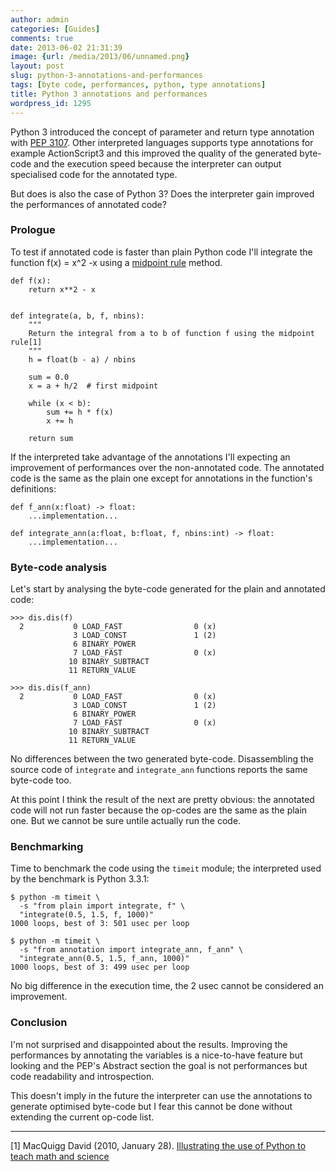```yaml
---
author: admin
categories: [Guides]
comments: true
date: 2013-06-02 21:31:39
image: {url: /media/2013/06/unnamed.png}
layout: post
slug: python-3-annotations-and-performances
tags: [byte code, performances, python, type annotations]
title: Python 3 annotations and performances
wordpress_id: 1295
---
```


Python 3 introduced the concept of parameter and return type annotation with [PEP 3107](http://www.python.org/dev/peps/pep-3107/). Other interpreted languages supports type annotations for example ActionScript3 and this improved the quality of the generated byte-code and the execution speed because the interpreter can output specialised code for the annotated type.

But does is also the case of Python 3? Does the interpreter gain improved the performances of annotated code?

<!-- more --> 



### Prologue



To test if annotated code is faster than plain Python code I'll integrate the function f(x) = x^2 -x using a [midpoint rule](http://en.wikipedia.org/wiki/Rectangle_method) method. 


    
    
    def f(x):
        return x**2 - x
    
    
    def integrate(a, b, f, nbins):
        """
        Return the integral from a to b of function f using the midpoint rule[1]
        """
        h = float(b - a) / nbins
        
        sum = 0.0
        x = a + h/2  # first midpoint
        
        while (x < b):
            sum += h * f(x)
            x += h
    
        return sum
    



If the interpreted take advantage of the annotations I'll expecting an improvement of performances over the non-annotated code. The annotated code is the same as the plain one except for annotations in the function's definitions:


    
    
    def f_ann(x:float) -> float:
        ...implementation...
    
    def integrate_ann(a:float, b:float, f, nbins:int) -> float:
        ...implementation...
    





### Byte-code analysis



Let's start by analysing the byte-code generated for the plain and annotated code:


    
    
    >>> dis.dis(f)
      2           0 LOAD_FAST                0 (x) 
                  3 LOAD_CONST               1 (2) 
                  6 BINARY_POWER         
                  7 LOAD_FAST                0 (x) 
                 10 BINARY_SUBTRACT      
                 11 RETURN_VALUE         
    
    >>> dis.dis(f_ann)
      2           0 LOAD_FAST                0 (x)
                  3 LOAD_CONST               1 (2)
                  6 BINARY_POWER        
                  7 LOAD_FAST                0 (x)
                 10 BINARY_SUBTRACT     
                 11 RETURN_VALUE 
    


No differences between the two generated byte-code. Disassembling the source code of `integrate` and `integrate_ann` functions reports the same byte-code too.

At this point I think the result of the next are pretty obvious: the annotated code will not run faster because the op-codes are the same as the plain one. But we cannot be sure untile actually run the code.



### Benchmarking



Time to benchmark the code using the `timeit` module; the interpreted used by the benchmark is Python 3.3.1:


    
    
    $ python -m timeit \
      -s "from plain import integrate, f" \
      "integrate(0.5, 1.5, f, 1000)"
    1000 loops, best of 3: 501 usec per loop
    
    $ python -m timeit \
      -s "from annotation import integrate_ann, f_ann" \
      "integrate_ann(0.5, 1.5, f_ann, 1000)"
    1000 loops, best of 3: 499 usec per loop
    



No big difference in the execution time, the 2 usec cannot be considered an improvement.



### Conclusion



I'm not surprised and disappointed about the results. Improving the performances by annotating the variables is a nice-to-have feature but looking and the PEP's Abstract section the goal is not performances but code readability and introspection.

This doesn't imply in the future the interpreter can use the annotations to generate optimised byte-code but I fear this cannot be done without extending the current op-code  list. 



* * *



[1] MacQuigg David (2010, January 28). [Illustrating the use of Python to teach math and science](http://www2.engr.arizona.edu/~edatools/Phys305/integration.html)
